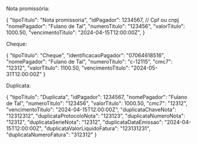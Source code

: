 Nota promissória:

{
  "tipoTitulo": "Nota promissoria",
  "idPagador": 1234567,                          // Cpf ou cnpj
  "nomePagador": "Fulano de Tal", 
  "numeroTitulo": "123456", 
  "valorTitulo": 1000.50, 
  "vencimentoTitulo": "2024-04-15T12:00:00Z",
}

Cheque:

{
  "tipoTitulo": "Cheque",
  "identificacaoPagador": "07064618516",
  "nomePagador": "Fulano de Tal",
  "numeroTitulo": "c-12115",
  "cmc7": "12312",
  "valorTitulo": 1100.50,
  "vencimentoTitulo": "2024-05-31T12:00:00Z"
}

Duplicata:

{
  "tipoTitulo": "Duplicata",
  "idPagador": 1234567,
  "nomePagador": "Fulano de Tal",
  "numeroTitulo": "123456",
  "valorTitulo": 1000.50,
  "cmc7": "12312",
  "vencimentoTitulo": "2024-04-15T12:00:00Z",
  "duplicataChaveNota": "12312312",
  "duplicataProtocoloNota": "123123",
  "duplicataNumeroNota": "12312",
  "duplicataSerieNota": "12312",
  "duplicataDataEmissao": "2024-04-15T12:00:00Z",
  "duplicataValorLiquidoFatura": "123131231",
  "duplicataNumeroFatura": "312312"
}